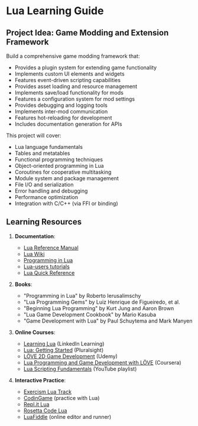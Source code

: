 # Lua Learning Guide

## Project Idea: Game Modding and Extension Framework

Build a comprehensive game modding framework that:

- Provides a plugin system for extending game functionality
- Implements custom UI elements and widgets
- Features event-driven scripting capabilities
- Provides asset loading and resource management
- Implements save/load functionality for mods
- Features a configuration system for mod settings
- Provides debugging and logging tools
- Implements inter-mod communication
- Features hot-reloading for development
- Includes documentation generation for APIs

This project will cover:

- Lua language fundamentals
- Tables and metatables
- Functional programming techniques
- Object-oriented programming in Lua
- Coroutines for cooperative multitasking
- Module system and package management
- File I/O and serialization
- Error handling and debugging
- Performance optimization
- Integration with C/C++ (via FFI or binding)

## Learning Resources

1. **Documentation**:

   - [Lua Reference Manual](https://www.lua.org/manual/5.4/)
   - [Lua Wiki](https://lua-users.org/wiki/)
   - [Programming in Lua](https://www.lua.org/pil/)
   - [Lua-users tutorials](https://lua-users.org/wiki/TutorialDirectory)
   - [Lua Quick Reference](https://www.lua.org/refs.html)

2. **Books**:

   - "Programming in Lua" by Roberto Ierusalimschy
   - "Lua Programming Gems" by Luiz Henrique de Figueiredo, et al.
   - "Beginning Lua Programming" by Kurt Jung and Aaron Brown
   - "Lua Game Development Cookbook" by Mario Kasuba
   - "Game Development with Lua" by Paul Schuytema and Mark Manyen

3. **Online Courses**:

   - [Learning Lua](https://www.linkedin.com/learning/learning-lua) (LinkedIn Learning)
   - [Lua: Getting Started](https://www.pluralsight.com/courses/lua-getting-started) (Pluralsight)
   - [LÖVE 2D Game Development](https://www.udemy.com/course/love2d-game-development/) (Udemy)
   - [Lua Programming and Game Development with LÖVE](https://www.coursera.org/specializations/lua-programming-game-development) (Coursera)
   - [Lua Scripting Fundamentals](https://www.youtube.com/playlist?list=PLmcXe0-sfoSh9lTGEmC4vnG8sxfqPbf-f) (YouTube playlist)

4. **Interactive Practice**:
   - [Exercism Lua Track](https://exercism.org/tracks/lua)
   - [CodinGame](https://www.codingame.com/start) (practice with Lua)
   - [Repl.it Lua](https://replit.com/languages/lua)
   - [Rosetta Code Lua](https://rosettacode.org/wiki/Category:Lua)
   - [LuaFiddle](https://luafiddle.org/) (online editor and runner)
